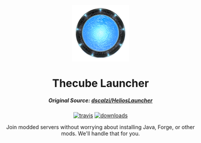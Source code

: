 <p align="center"><img src="../app/assets/images/StargateIcon.png" width="150px" height="150px" alt="Debans Community"></p>

<h1 align="center">Thecube Launcher</h1>

<em><h5 align="center">Original Source: <a href="https://github.com/dscalzi/HeliosLauncher">dscalzi/HeliosLauncher</a></h5></em>

[<p align="center"><img src="https://img.shields.io/travis/DebansCommunity/TheCubeLauncher.svg?style=for-the-badge" alt="travis">](https://travis-ci.org/DebansCommunity/TheCubeLauncher) [<img src="https://img.shields.io/github/downloads/DebansCommunity/TheCubeLauncher/total.svg?style=for-the-badge" alt="downloads">](https://github.com/DebansCommunity/TheCubeLauncher/releases)

<p align="center">Join modded servers without worrying about installing Java, Forge, or other mods. We'll handle that for you.</p>